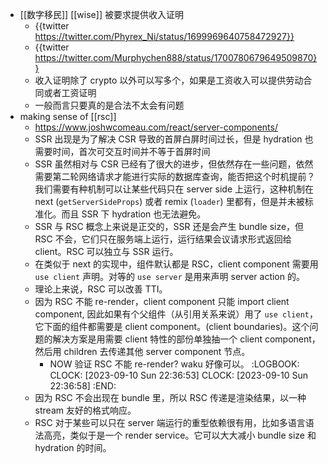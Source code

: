 - [[数字移民]] [[wise]] 被要求提供收入证明
	- {{twitter https://twitter.com/Phyrex_Ni/status/1699969640758472927}}
	- {{twitter https://twitter.com/Murphychen888/status/1700780679649509870}}
	- 收入证明除了 crypto 以外可以写多个，如果是工资收入可以提供劳动合同或者工资证明
	- 一般而言只要真的是合法不太会有问题
- making sense of [[rsc]]
	- https://www.joshwcomeau.com/react/server-components/
	- SSR 出现是为了解决 CSR 导致的首屏白屏时间过长，但是 hydration 也需要时间，首次可交互时间并不等于首屏时间
	- SSR 虽然相对与 CSR 已经有了很大的进步，但依然存在一些问题，依然需要第二轮网络请求才能进行实际的数据库查询，能否把这个时机提前？我们需要有种机制可以让某些代码只在 server side 上运行，这种机制在 next (`getServerSideProps`) 或者 remix (`loader`) 里都有，但是并未被标准化。而且 SSR 下 hydration 也无法避免。
	- SSR 与 RSC 概念上来说是正交的，SSR 还是会产生 bundle size，但 RSC 不会，它们只在服务端上运行，运行结果会议请求形式返回给 client。RSC 可以独立与 SSR 运行。
	- 在类似于 next 的实现中，组件默认都是 RSC，client component 需要用 `use client` 声明。对等的 `use server` 是用来声明 server action 的。
	- 理论上来说，RSC 可以改善 TTI。
	- 因为 RSC 不能 re-render，client component 只能 import client component, 因此如果有个父组件（从引用关系来说）用了 `use client`，它下面的组件都需要是 client component。(client boundaries)。这个问题的解决方案是用需要 client 特性的部份单独抽一个 client component，然后用 children 去传递其他 server component 节点。
		- NOW 验证 RSC 不能 re-render? waku 好像可以。
		  :LOGBOOK:
		  CLOCK: [2023-09-10 Sun 22:36:53]
		  CLOCK: [2023-09-10 Sun 22:36:58]
		  :END:
	- 因为 RSC 不会出现在 bundle 里，所以 RSC 传递是渲染结果，以一种 stream 友好的格式响应。
	- RSC 对于某些可以只在 server 端运行的重型依赖很有用，比如多语言语法高亮，类似于是一个 render service。它可以大大减小 bundle size 和 hydration 的时间。